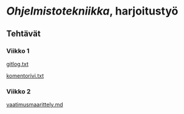 # **_Ohjelmistotekniikka_, harjoitustyö**
## Tehtävät
### Viikko 1
[gitlog.txt](laskarit/viikko1/gitlog.txt)

[komentorivi.txt](laskarit/viikko1/komentorivi.txt)

### Viikko 2

[vaatimusmaarittely.md](dokumentaatio/vaatimusmaarittely.md) 
